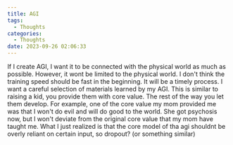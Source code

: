 ```yaml
---
title: AGI
tags:
  - Thoughts
categories:
  - Thoughts
date: 2023-09-26 02:06:33
---
```


If I create AGI, I want it to be connected with the physical world as much as possible. However, it wont be limited to the physical world. I don't think the training speed should be fast in the beginning. It will be a timely process. I want a careful selection of materials learned by my AGI. 
This is similar to raising a kid, you provide them with core value. The rest of the way you let them develop. For example, one of the core value my mom provided me was that I won't do evil and will do good to the world. She got psychosis now, but I won't deviate from the original core value that my mom have taught me. 
What I just realized is that the core model of tha agi shouldnt be overly reliant on certain input, so dropout? (or something similar) 
